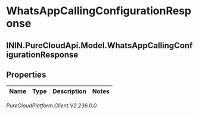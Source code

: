# WhatsAppCallingConfigurationResponse

## ININ.PureCloudApi.Model.WhatsAppCallingConfigurationResponse

## Properties

|Name | Type | Description | Notes|
|------------ | ------------- | ------------- | -------------|



_PureCloudPlatform.Client.V2 236.0.0_

